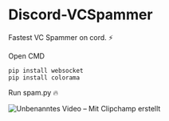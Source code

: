 # Discord-VCSpammer
Fastest VC Spammer on cord. ⚡

Open CMD
```
pip install websocket
pip install colorama
```

Run spam.py 🔥

![Unbenanntes Video – Mit Clipchamp erstellt](https://user-images.githubusercontent.com/129861526/231925820-6cf6ad0c-592c-4437-b489-6a96208ccee6.gif)
